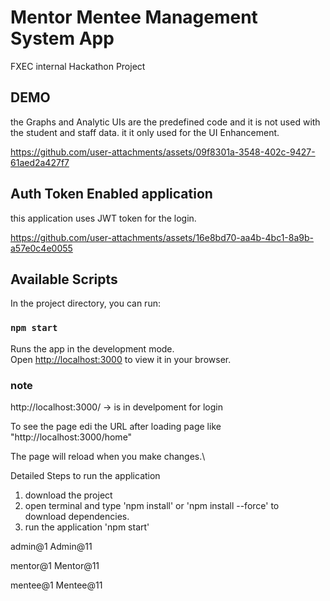 # Mentor Mentee Management System App

FXEC internal Hackathon Project

## DEMO

the Graphs and Analytic UIs are the predefined code and it is not used with the student and staff data. it it only used for the UI Enhancement.


https://github.com/user-attachments/assets/09f8301a-3548-402c-9427-61aed2a427f7



## Auth Token Enabled application

this application uses JWT token for the login.

https://github.com/user-attachments/assets/16e8bd70-aa4b-4bc1-8a9b-a57e0c4e0055


## Available Scripts

In the project directory, you can run:

### `npm start`

Runs the app in the development mode.\
Open [http://localhost:3000](http://localhost:3000) to view it in your browser.

### note

http://localhost:3000/ -> is in develpoment for login 

To see the page edi the URL after loading page like "http://localhost:3000/home"

The page will reload when you make changes.\

Detailed Steps to run the application

1. download the project
2. open terminal and type 'npm install' or 'npm install --force' to \
download dependencies.
3. run the application 'npm start'


admin@1
Admin@11

mentor@1
Mentor@11

mentee@1
Mentee@11
        
